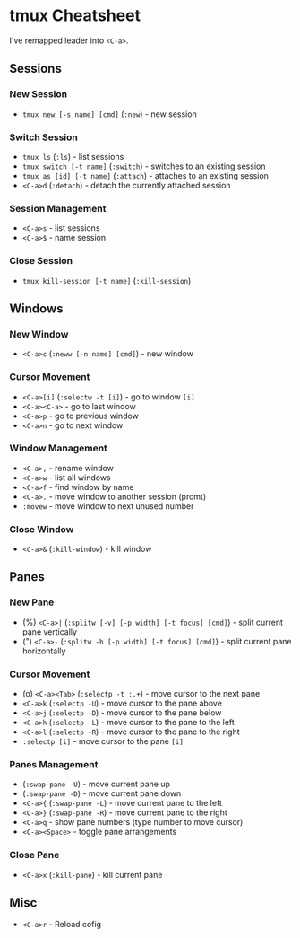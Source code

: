 # tmux Cheatsheet

I've remapped leader into `<C-a>`.

## Sessions

### New Session

* `tmux new [-s name] [cmd]` (`:new`) - new session

### Switch Session

* `tmux ls` (`:ls`) - list sessions
* `tmux switch [-t name]` (`:switch`) - switches to an existing session
* `tmux as [id] [-t name]` (`:attach`) - attaches to an existing session
* `<C-a>d` (`:detach`) - detach the currently attached session

### Session Management

* `<C-a>s` - list sessions
* `<C-a>$` - name session

### Close Session

* `tmux kill-session [-t name]` (`:kill-session`)

## Windows

### New Window

* `<C-a>c` (`:neww [-n name] [cmd]`) - new window

### Cursor Movement

* `<C-a>[i]` (`:selectw -t [i]`) - go to window `[i]`
* `<C-a><C-a>` - go to last window
* `<C-a>p` - go to previous window
* `<C-a>n` - go to next window

### Window Management

* `<C-a>,` - rename window
* `<C-a>w` - list all windows
* `<C-a>f` - find window by name
* `<C-a>.` - move window to another session (promt)
* `:movew` - move window to next unused number

### Close Window

* `<C-a>&` (`:kill-window`) - kill window

## Panes

### New Pane

* (%) `<C-a>|` (`:splitw [-v] [-p width] [-t focus] [cmd]`) - split current pane vertically
* (") `<C-a>-` (`:splitw -h [-p width] [-t focus] [cmd]`) - split current pane horizontally

### Cursor Movement

* (o) `<C-a><Tab>` (`:selectp -t :.+`) - move cursor to the next pane
* `<C-a>k` (`:selectp -U`) - move cursor to the pane above
* `<C-a>j` (`:selectp -D`) - move cursor to the pane below
* `<C-a>h` (`:selectp -L`) - move cursor to the pane to the left
* `<C-a>l` (`:selectp -R`) - move cursor to the pane to the right
* `:selectp [i]` - move cursor to the pane `[i]`

### Panes Management

* (`:swap-pane -U`) - move current pane up
* (`:swap-pane -D`) - move current pane down
* `<C-a>{` (`:swap-pane -L`) - move current pane to the left
* `<C-a>}` (`:swap-pane -R`) - move current pane to the right
* `<C-a>q` - show pane numbers (type number to move cursor)
* `<C-a><Space>` - toggle pane arrangements

### Close Pane

* `<C-a>x` (`:kill-pane`) - kill current pane

## Misc

* `<C-a>r` - Reload cofig


